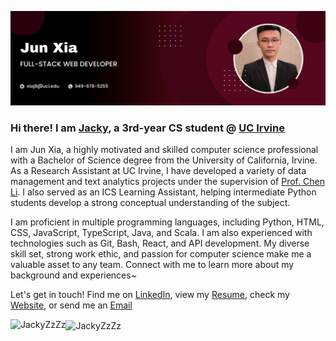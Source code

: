 ![Personal Banner](./Banner.png)

### Hi there! I am [Jacky](https://jackyzzzz.github.io/), a 3rd-year CS student @ [UC Irvine](https://uci.edu/)

I am Jun Xia, a highly motivated and skilled computer science professional with a Bachelor of Science degree from the University of California, Irvine. As a Research Assistant at UC Irvine, I have developed a variety of data management and text analytics projects under the supervision of [Prof. Chen Li](https://chenli.ics.uci.edu/). I also served as an ICS Learning Assistant, helping intermediate Python students develop a strong conceptual understanding of the subject.



I am proficient in multiple programming languages, including Python, HTML, CSS, JavaScript, TypeScript, Java, and Scala. I am also experienced with technologies such as Git, Bash, React, and API development. My diverse skill set, strong work ethic, and passion for computer science make me a valuable asset to any team. Connect with me to learn more about my background and experiences~

Let's get in touch! Find me on [LinkedIn](https://www.linkedin.com/in/jun-xia), view my [Resume](https://jackyzzzz.github.io/data/JunXia_Resume_2023.pdf), check my [Website](https://jackyzzzz.github.io/), or send me an [Email](mailto:lsh521314@gmail.com)

<img align="left" src="https://github-readme-tau-snowy.vercel.app/api/top-langs/?username=JackyZzZz&layout=donut&theme=panda" alt="JackyZzZz" />
<img align="center" src="https://github-readme-tau-snowy.vercel.app/api?username=JackyZzZz&show_icons=true&locale=en&rank_icon=github&theme=panda" alt="JackyZzZz" />

<!--
**JackyZzZz/JackyZzZz** is a ✨ _special_ ✨ repository because its `README.md` (this file) appears on your GitHub profile.

Here are some ideas to get you started:

- 🔭 I’m currently working on ...
- 🌱 I’m currently learning ...
- 👯 I’m looking to collaborate on ...
- 🤔 I’m looking for help with ...
- 💬 Ask me about ...
- 📫 How to reach me: ...
- 😄 Pronouns: ...
- ⚡ Fun fact: ...
[![Github status](https://github-readme-stats.vercel.app/api?username=JackyZzZz)]()
[![Top Langs](https://github-readme-stats.vercel.app/api/top-langs/?username=JackyZzZz)](https://github.com/anuraghazra/github-readme-stats)

Throughout my academic journey, I have been involved in various projects, including [Texera](https://github.com/Texera/texera), a collaborative data analytics platform supporting over 4,000 users worldwide, and the development of the Global Airport App, a Python-based GUI application that parses and manages information on over 75,880 airports. I also created a [Breakout game](https://github.com/JackyZzZz/BREAKOUT-GAME) with HTML5 Canvas and JavaScript that supports real-time responsive scoring.
-->
